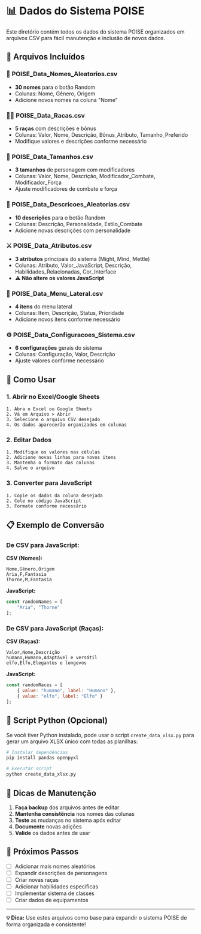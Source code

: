 # 📊 Dados do Sistema POISE

Este diretório contém todos os dados do sistema POISE organizados em arquivos CSV para fácil manutenção e inclusão de novos dados.

## 📁 Arquivos Incluídos

### 🎲 **POISE_Data_Nomes_Aleatorios.csv**
- **30 nomes** para o botão Random
- Colunas: Nome, Gênero, Origem
- Adicione novos nomes na coluna "Nome"

### 🏃‍♂️ **POISE_Data_Racas.csv**
- **5 raças** com descrições e bônus
- Colunas: Valor, Nome, Descrição, Bônus_Atributo, Tamanho_Preferido
- Modifique valores e descrições conforme necessário

### 📏 **POISE_Data_Tamanhos.csv**
- **3 tamanhos** de personagem com modificadores
- Colunas: Valor, Nome, Descrição, Modificador_Combate, Modificador_Força
- Ajuste modificadores de combate e força

### 📝 **POISE_Data_Descricoes_Aleatorias.csv**
- **10 descrições** para o botão Random
- Colunas: Descrição, Personalidade, Estilo_Combate
- Adicione novas descrições com personalidade

### ⚔️ **POISE_Data_Atributos.csv**
- **3 atributos** principais do sistema (Might, Mind, Mettle)
- Colunas: Atributo, Valor_JavaScript, Descrição, Habilidades_Relacionadas, Cor_Interface
- **⚠️ Não altere os valores JavaScript**

### 🍔 **POISE_Data_Menu_Lateral.csv**
- **4 itens** do menu lateral
- Colunas: Item, Descrição, Status, Prioridade
- Adicione novos itens conforme necessário

### ⚙️ **POISE_Data_Configuracoes_Sistema.csv**
- **6 configurações** gerais do sistema
- Colunas: Configuração, Valor, Descrição
- Ajuste valores conforme necessário

## 🚀 Como Usar

### 1. **Abrir no Excel/Google Sheets**
```
1. Abra o Excel ou Google Sheets
2. Vá em Arquivo > Abrir
3. Selecione o arquivo CSV desejado
4. Os dados aparecerão organizados em colunas
```

### 2. **Editar Dados**
```
1. Modifique os valores nas células
2. Adicione novas linhas para novos itens
3. Mantenha o formato das colunas
4. Salve o arquivo
```

### 3. **Converter para JavaScript**
```
1. Copie os dados da coluna desejada
2. Cole no código JavaScript
3. Formate conforme necessário
```

## 📋 Exemplo de Conversão

### De CSV para JavaScript:

**CSV (Nomes):**
```
Nome,Gênero,Origem
Aria,F,Fantasia
Thorne,M,Fantasia
```

**JavaScript:**
```javascript
const randomNames = [
    "Aria", "Thorne"
];
```

### De CSV para JavaScript (Raças):

**CSV (Raças):**
```
Valor,Nome,Descrição
humano,Humano,Adaptável e versátil
elfo,Elfo,Elegantes e longevos
```

**JavaScript:**
```javascript
const randomRaces = [
    { value: "humano", label: "Humano" },
    { value: "elfo", label: "Elfo" }
];
```

## 🔧 Script Python (Opcional)

Se você tiver Python instalado, pode usar o script `create_data_xlsx.py` para gerar um arquivo XLSX único com todas as planilhas:

```bash
# Instalar dependências
pip install pandas openpyxl

# Executar script
python create_data_xlsx.py
```

## 📝 Dicas de Manutenção

1. **Faça backup** dos arquivos antes de editar
2. **Mantenha consistência** nos nomes das colunas
3. **Teste** as mudanças no sistema após editar
4. **Documente** novas adições
5. **Valide** os dados antes de usar

## 🎯 Próximos Passos

- [ ] Adicionar mais nomes aleatórios
- [ ] Expandir descrições de personagens
- [ ] Criar novas raças
- [ ] Adicionar habilidades específicas
- [ ] Implementar sistema de classes
- [ ] Criar dados de equipamentos

---

**💡 Dica:** Use estes arquivos como base para expandir o sistema POISE de forma organizada e consistente! 